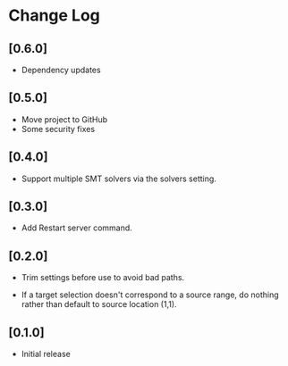 # Change Log

## [0.6.0]

- Dependency updates

## [0.5.0]

- Move project to GitHub
- Some security fixes

## [0.4.0]

- Support multiple SMT solvers via the solvers setting.

## [0.3.0]

- Add Restart server command.

## [0.2.0]

- Trim settings before use to avoid bad paths.

- If a target selection doesn't correspond to a source range, do nothing rather than default to source location (1,1).

## [0.1.0]

- Initial release
